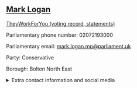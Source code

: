 ## <a href="https://members.parliament.uk/member/4815/contact">Mark Logan</a>

<a href="https://www.theyworkforyou.com/mp/25886/mark_logan/bolton_north_east">TheyWorkForYou (voting record, statements)</a> 

Parliamentary phone number: 02072193000 

Parliamentary email: mark.logan.mp@parliament.uk 

Party: Conservative 

Borough: Bolton North East 

<details><summary>Extra contact information and social media</summary> 
<li>Website:</li>
<li>Twitter:</li>
<li>Constituency office phone number:</li>
<li>Constituency office email:</li>
<li>Facebook:</li>
<li>Instagram:</li>
<li>Youtube:</li>
<li>Linkedin:</li>
<li>Government department phone number:</li>
<li>Government department email:</li>
<li>Threads:</li>
<li>Party office phone number:</li>
<li>Party office email:</li>
<li>Tiktok:</li>
</details>